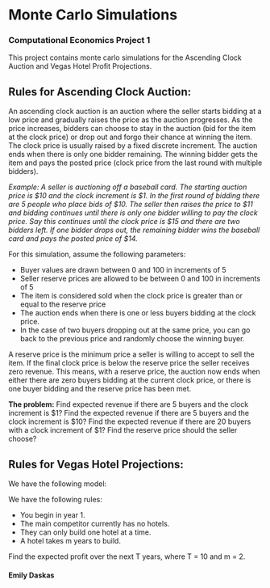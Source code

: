 # Monte Carlo Simulations
### Computational Economics Project 1

This project contains monte carlo simulations for the Ascending Clock Auction and Vegas Hotel Profit Projections.

## Rules for Ascending Clock Auction:

An ascending clock auction is an auction where the seller starts bidding at a low price and gradually raises the price as the auction progresses. As the price increases, bidders can choose to stay in the auction (bid for the item at the clock price) or drop out and forgo their chance at winning the item. The clock price is usually raised by a fixed discrete increment. The auction ends when there is only one bidder remaining. The winning bidder gets the item and pays the posted price (clock price from the last round with multiple bidders).

*Example: A seller is auctioning off a baseball card. The starting auction price is $10 and the clock increment is $1. In the first round of bidding there are 5 people who place bids of $10. The seller then raises the price to $11 and bidding continues until there is only one bidder willing to pay the clock price. Say this continues until the clock price is $15 and there are two bidders left. If one bidder drops out, the remaining bidder wins the baseball card and pays the posted price of $14.*

For this simulation, assume the following parameters:
- Buyer values are drawn between 0 and 100 in increments of 5
- Seller reserve prices are allowed to be between 0 and 100 in increments of 5
- The item is considered sold when the clock price is greater than or equal to the reserve price
- The auction ends when there is one or less buyers bidding at the clock price.
- In the case of two buyers dropping out at the same price, you can go back to the previous price and randomly choose the winning buyer.
 
A reserve price is the minimum price a seller is willing to accept to sell the item. If the final clock price is below the reserve price the seller receives zero revenue. This means, with a reserve price, the auction now ends when either there are zero buyers bidding at the current clock price, or there is one buyer bidding and the reserve price has been met.
 
**The problem:**
Find expected revenue if there are 5 buyers and the clock increment is $1?
Find the expected revenue if there are 5 buyers and the clock increment is $10? 
Find the expected revenue if there are 20 buyers with a clock increment of $1?
Find the reserve price should the seller choose?

## Rules for Vegas Hotel Projections:
We have the following model:

We have the following rules:
- You begin in year 1.
- The main competitor currently has no hotels.
- They can only build one hotel at a time.
- A hotel takes m years to build.

Find the expected profit over the next T years, where T = 10 and m = 2. 

#### Emily Daskas
